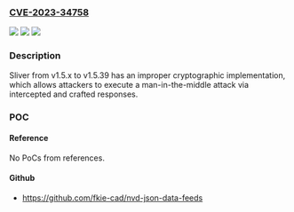### [CVE-2023-34758](https://cve.mitre.org/cgi-bin/cvename.cgi?name=CVE-2023-34758)
![](https://img.shields.io/static/v1?label=Product&message=n%2Fa&color=blue)
![](https://img.shields.io/static/v1?label=Version&message=n%2Fa&color=blue)
![](https://img.shields.io/static/v1?label=Vulnerability&message=n%2Fa&color=brighgreen)

### Description

Sliver from v1.5.x to v1.5.39 has an improper cryptographic implementation, which allows attackers to execute a man-in-the-middle attack via intercepted and crafted responses.

### POC

#### Reference
No PoCs from references.

#### Github
- https://github.com/fkie-cad/nvd-json-data-feeds

